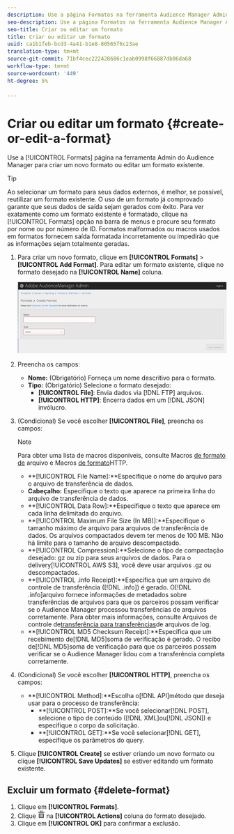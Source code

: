 ```yaml
---
description: Use a página Formatos na ferramenta Audience Manager Admin para criar um novo formato ou editar um formato existente.
seo-description: Use a página Formatos na ferramenta Audience Manager Admin para criar um novo formato ou editar um formato existente.
seo-title: Criar ou editar um formato
title: Criar ou editar um formato
uuid: ca1b1feb-bcd3-4a41-b1e8-80565f6c23ae
translation-type: tm+mt
source-git-commit: 71bf4cec222428686c1eab0998f66887db06da68
workflow-type: tm+mt
source-wordcount: '449'
ht-degree: 5%

---
```



# Criar ou editar um formato {#create-or-edit-a-format}

Use a [!UICONTROL Formats] página na ferramenta Admin do Audience Manager para criar um novo formato ou editar um formato existente.

<!-- t_create_format.xml -->

>[!TIP]
>
>Ao selecionar um formato para seus dados externos, é melhor, se possível, reutilizar um formato existente. O uso de um formato já comprovado garante que seus dados de saída sejam gerados com êxito. Para ver exatamente como um formato existente é formatado, clique na [!UICONTROL Formats] opção na barra de menus e procure seu formato por nome ou por número de ID. Formatos malformados ou macros usados em formatos fornecem saída formatada incorretamente ou impedirão que as informações sejam totalmente geradas.

1. Para criar um novo formato, clique em **[!UICONTROL Formats]** > **[!UICONTROL Add Format]**. Para editar um formato existente, clique no formato desejado na **[!UICONTROL Name]** coluna.

   ![](assets/create_format.png)

1. Preencha os campos:
   * **Nome:** (Obrigatório) Forneça um nome descritivo para o formato.
   * **Tipo:** (Obrigatório) Selecione o formato desejado:
      * **[!UICONTROL File]**: Envia dados via [!DNL FTP] arquivos.
      * **[!UICONTROL HTTP]**: Encerra dados em um [!DNL JSON] invólucro.

1. (Condicional) Se você escolher **[!UICONTROL File]**, preencha os campos:

   >[!NOTE]
   >
   >Para obter uma lista de macros disponíveis, consulte Macros [de formato de](../formats/file-formats.md#concept_A867101505074418A58DE325949E5089) arquivo e Macros [de formato](../formats/web-formats.md#reference_C392124A5F3F42E49F8AADDBA601ADFE)HTTP.

   * **[!UICONTROL File Name]:**Especifique o nome do arquivo para o arquivo de transferência de dados.
   * **Cabeçalho:** Especifique o texto que aparece na primeira linha do arquivo de transferência de dados.
   * **[!UICONTROL Data Row]:**Especifique o texto que aparece em cada linha delimitada do arquivo.
   * **[!UICONTROL Maximum File Size (In MB)]:**Especifique o tamanho máximo de arquivo para arquivos de transferência de dados. Os arquivos compactados devem ter menos de 100 MB. Não há limite para o tamanho de arquivo descompactado.
   * **[!UICONTROL Compression]:**Selecione o tipo de compactação desejado: gz ou zip para seus arquivos de dados. Para o delivery[!UICONTROL AWS S3], você deve usar arquivos .gz ou descompactados.
   * **[!UICONTROL .info Receipt]:**Especifica que um arquivo de controle de transferência ([!DNL .info]) é gerado. O[!DNL .info]arquivo fornece informações de metadados sobre transferências de arquivos para que os parceiros possam verificar se o Audience Manager processou transferências de arquivos corretamente. Para obter mais informações, consulte Arquivos de controle de[transferência para transferências](https://marketing.adobe.com/resources/help/en_US/aam/c_s2s_add_transfer_control_files.html)de arquivos de log.
   * **[!UICONTROL MD5 Checksum Receipt]:**Especifica que um recebimento de[!DNL MD5]soma de verificação é gerado. O recibo de[!DNL MD5]soma de verificação para que os parceiros possam verificar se o Audience Manager lidou com a transferência completa corretamente.

1. (Condicional) Se você escolher **[!UICONTROL HTTP]**, preencha os campos:

   * **[!UICONTROL Method]:**Escolha o[!DNL API]método que deseja usar para o processo de transferência:
      * **[!UICONTROL POST]:**Se você selecionar[!DNL POST], selecione o tipo de conteúdo ([!DNL XML]ou[!DNL JSON]) e especifique o corpo da solicitação.
      * **[!UICONTROL GET]:**Se você selecionar[!DNL GET], especifique os parâmetros do query.

1. Clique **[!UICONTROL Create]** se estiver criando um novo formato ou clique **[!UICONTROL Save Updates]** se estiver editando um formato existente.

## Excluir um formato {#delete-format}

1. Clique em **[!UICONTROL Formats]**.
2. Clique ![](assets/icon_delete.png) na **[!UICONTROL Actions]** coluna do formato desejado.
3. Clique em **[!UICONTROL OK]** para confirmar a exclusão.
